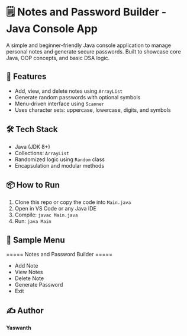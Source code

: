 # 🗒️ Notes and Password Builder - Java Console App

A simple and beginner-friendly Java console application to manage personal notes and generate secure passwords. Built to showcase core Java, OOP concepts, and basic DSA logic.

## 🚀 Features
- Add, view, and delete notes using `ArrayList`
- Generate random passwords with optional symbols
- Menu-driven interface using `Scanner`
- Uses character sets: uppercase, lowercase, digits, and symbols

## 🛠️ Tech Stack
- Java (JDK 8+)
- Collections: `ArrayList`
- Randomized logic using `Random` class
- Encapsulation and modular methods

## 📦 How to Run
1. Clone this repo or copy the code into `Main.java`
2. Open in VS Code or any Java IDE
3. Compile: `javac Main.java`
4. Run: `java Main`

## 📌 Sample Menu
===== Notes and Password Builder =====
- Add Note
- View Notes
- Delete Note
- Generate Password
- Exit
## ✍️ Author
**Yaswanth**
